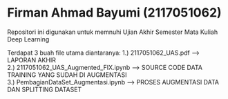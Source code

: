# Firman Ahmad Bayumi (2117051062)
Repositori ini digunakan untuk memnuhi Ujian Akhir Semester Mata Kuliah Deep Learning

Terdapat 3 buah file utama diantaranya:
1.) 2117051062_UAS.pdf --> LAPORAN AKHIR<br>
2.) 2117051062_UAS_Augmented_FIX.ipynb --> SOURCE CODE DATA TRAINING YANG SUDAH DI AUGMENTASI<br>
3.) PembagianDataSet_Augmentasi.ipynb --> PROSES AUGMENTASI DATA DAN SPLITTING DATASET<br>
